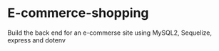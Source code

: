 # E-commerce-shopping

Build the back end for an e-commerse site using MySQL2, Sequelize, express and dotenv
